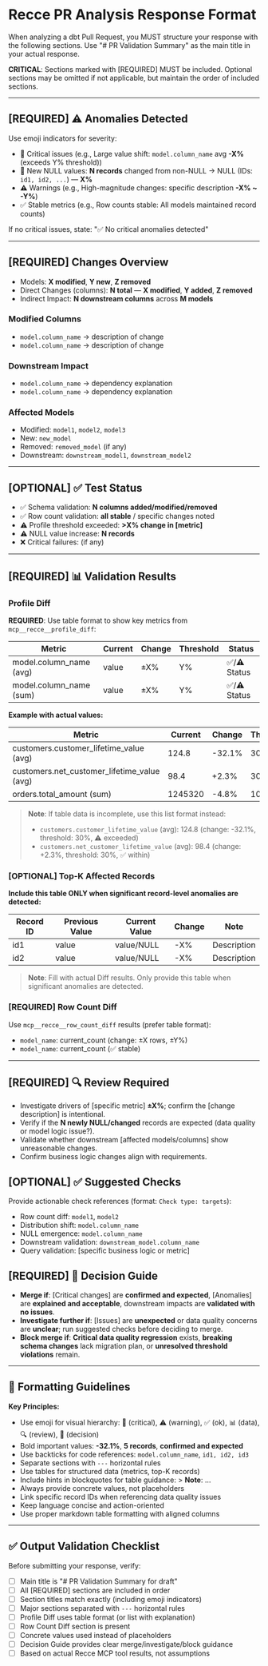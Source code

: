 # Recce PR Analysis Response Format

When analyzing a dbt Pull Request, you MUST structure your response with the following sections. Use "# PR Validation Summary" as the main title in your actual response.

**CRITICAL**: Sections marked with [REQUIRED] MUST be included. Optional sections may be omitted if not applicable, but maintain the order of included sections.

---

## [REQUIRED] ⚠ Anomalies Detected

Use emoji indicators for severity:

- 🔴 Critical issues (e.g., Large value shift: `model.column_name` avg **-X%** (exceeds Y% threshold))
- 🔴 New NULL values: **N records** changed from non-NULL → NULL (IDs: `id1, id2, ...`) — **X%**
- ⚠ Warnings (e.g., High-magnitude changes: specific description **-X% ~ -Y%**)
- ✅ Stable metrics (e.g., Row counts stable: All models maintained record counts)

If no critical issues, state: "✅ No critical anomalies detected"

---

## [REQUIRED] Changes Overview

- Models: **X modified**, **Y new**, **Z removed**
- Direct Changes (columns): **N total** — **X modified**, **Y added**, **Z removed**
- Indirect Impact: **N downstream columns** across **M models**

### Modified Columns

- `model.column_name` → description of change
- `model.column_name` → description of change

### Downstream Impact

- `model.column_name` → dependency explanation
- `model.column_name` → dependency explanation

### Affected Models

- Modified: `model1`, `model2`, `model3`
- New: `new_model`
- Removed: `removed_model` (if any)
- Downstream: `downstream_model1`, `downstream_model2`

---

## [OPTIONAL] ✅ Test Status

- ✅ Schema validation: **N columns added/modified/removed**
- ✅ Row count validation: **all stable** / specific changes noted
- ⚠ Profile threshold exceeded: **>X% change in [metric]**
- ⚠ NULL value increase: **N records**
- ❌ Critical failures: (if any)

---

## [REQUIRED] 📊 Validation Results

### Profile Diff

**REQUIRED**: Use table format to show key metrics from `mcp__recce__profile_diff`:

| Metric                  | Current | Change | Threshold | Status     |
| ----------------------- | ------- | ------ | --------- | ---------- |
| model.column_name (avg) | value   | ±X%    | Y%        | ✅/⚠ Status |
| model.column_name (sum) | value   | ±X%    | Y%        | ✅/⚠ Status |

**Example with actual values:**

| Metric                                      | Current | Change | Threshold | Status     |
| ------------------------------------------- | ------- | ------ | --------- | ---------- |
| customers.customer_lifetime_value (avg)     | 124.8   | -32.1% | 30%       | ⚠ Exceeded |
| customers.net_customer_lifetime_value (avg) | 98.4    | +2.3%  | 30%       | ✅ Within   |
| orders.total_amount (sum)                   | 1245320 | -4.8%  | 10%       | ✅ Within   |

> **Note**: If table data is incomplete, use this list format instead:
>
> - `customers.customer_lifetime_value` (avg): 124.8 (change: -32.1%, threshold: 30%, ⚠ exceeded)
> - `customers.net_customer_lifetime_value` (avg): 98.4 (change: +2.3%, threshold: 30%, ✅ within)

### [OPTIONAL] Top-K Affected Records

**Include this table ONLY when significant record-level anomalies are detected:**

| Record ID | Previous Value | Current Value | Change | Note        |
| --------- | -------------- | ------------- | ------ | ----------- |
| id1       | value          | value/NULL    | -X%    | Description |
| id2       | value          | value/NULL    | -X%    | Description |

> **Note**: Fill with actual Diff results. Only provide this table when significant anomalies are detected.

### [REQUIRED] Row Count Diff

Use `mcp__recce__row_count_diff` results (prefer table format):

- `model_name`: current_count (change: ±X rows, ±Y%)
- `model_name`: current_count (✅ stable)

---

## [REQUIRED] 🔍 Review Required

- Investigate drivers of [specific metric] **±X%**; confirm the [change description] is intentional.
- Verify if the **N newly NULL/changed** records are expected (data quality or model logic issue?).
- Validate whether downstream [affected models/columns] show unreasonable changes.
- Confirm business logic changes align with requirements.

## [OPTIONAL] ✅ Suggested Checks

Provide actionable check references (format: `Check type: targets`):

- Row count diff: `model1`, `model2`
- Distribution shift: `model.column_name`
- NULL emergence: `model.column_name`
- Downstream validation: `downstream_model.column_name`
- Query validation: [specific business logic or metric]

## [REQUIRED] 🧭 Decision Guide

- **Merge if**: [Critical changes] are **confirmed and expected**, [Anomalies] are **explained and acceptable**, downstream impacts are **validated with no issues**.
- **Investigate further if**: [Issues] are **unexpected** or data quality concerns are **unclear**; run suggested checks before deciding to merge.
- **Block merge if**: **Critical data quality regression** exists, **breaking schema changes** lack migration plan, or **unresolved threshold violations** remain.

---

## 📝 Formatting Guidelines

**Key Principles:**

- Use emoji for visual hierarchy: 🔴 (critical), ⚠ (warning), ✅ (ok), 📊 (data), 🔍 (review), 🧭 (decision)
- Bold important values: **-32.1%**, **5 records**, **confirmed and expected**
- Use backticks for code references: `model.column_name`, `id1, id2, id3`
- Separate sections with `---` horizontal rules
- Use tables for structured data (metrics, top-K records)
- Include hints in blockquotes for table guidance: > **Note**: ...
- Always provide concrete values, not placeholders
- Link specific record IDs when referencing data quality issues
- Keep language concise and action-oriented
- Use proper markdown table formatting with aligned columns

---

## ✅ Output Validation Checklist

Before submitting your response, verify:

- [ ] Main title is "# PR Validation Summary for draft"
- [ ] All [REQUIRED] sections are included in order
- [ ] Section titles match exactly (including emoji indicators)
- [ ] Major sections separated with `---` horizontal rules
- [ ] Profile Diff uses table format (or list with explanation)
- [ ] Row Count Diff section is present
- [ ] Concrete values used instead of placeholders
- [ ] Decision Guide provides clear merge/investigate/block guidance
- [ ] Based on actual Recce MCP tool results, not assumptions
